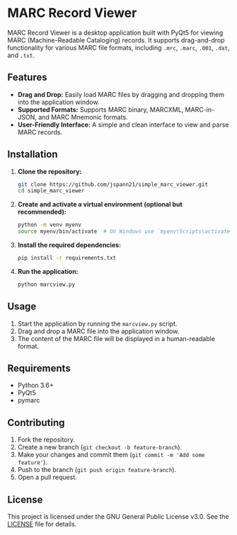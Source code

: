 # MARC Record Viewer

MARC Record Viewer is a desktop application built with PyQt5 for viewing MARC (Machine-Readable Cataloging) records. It supports drag-and-drop functionality for various MARC file formats, including `.mrc`, `.marc`, `.001`, `.dat`, and `.txt`.

## Features

- **Drag and Drop:** Easily load MARC files by dragging and dropping them into the application window.
- **Supported Formats:** Supports MARC binary, MARCXML, MARC-in-JSON, and MARC Mnemonic formats.
- **User-Friendly Interface:** A simple and clean interface to view and parse MARC records.

## Installation

1. **Clone the repository:**

    ```bash
    git clone https://github.com/jspann21/simple_marc_viewer.git
    cd simple_marc_viewer
    ```

2. **Create and activate a virtual environment (optional but recommended):**

    ```bash
    python -m venv myenv
    source myenv/bin/activate  # On Windows use `myenv\Scripts\activate`
    ```

3. **Install the required dependencies:**

    ```bash
    pip install -r requirements.txt
    ```

4. **Run the application:**

    ```bash
    python marcview.py
    ```

## Usage

1. Start the application by running the `marcview.py` script.
2. Drag and drop a MARC file into the application window.
3. The content of the MARC file will be displayed in a human-readable format.

## Requirements

- Python 3.6+
- PyQt5
- pymarc

## Contributing

1. Fork the repository.
2. Create a new branch (`git checkout -b feature-branch`).
3. Make your changes and commit them (`git commit -m 'Add some feature'`).
4. Push to the branch (`git push origin feature-branch`).
5. Open a pull request.

## License

This project is licensed under the GNU General Public License v3.0. See the [LICENSE](LICENSE) file for details.
